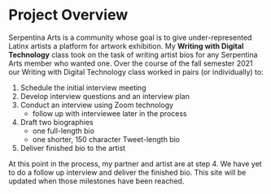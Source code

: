 # Project Overview

Serpentina Arts is a community whose goal is to give under-represented Latinx artists a platform for artwork exhibition. My **Writing with Digital Technology** class took on the task of writing artist bios for any Serpentina Arts member who wanted one. Over the course of the fall semester 2021 our Writing with Digital Technology class worked in pairs (or individually) to:

1. Schedule the initial interview meeting
2. Develop interview questions and an interview plan
3. Conduct an interview using Zoom technology
    * follow up with interviewee later in the process
4. Draft two biographies
    * one full-length bio 
    * one shorter, 150 character Tweet-length bio
5. Deliver finished bio to the artist

At this point in the process, my partner and artist are at step 4. We have yet to do a follow up interview and deliver the finished bio. This site will be updated when those milestones have been reached.

